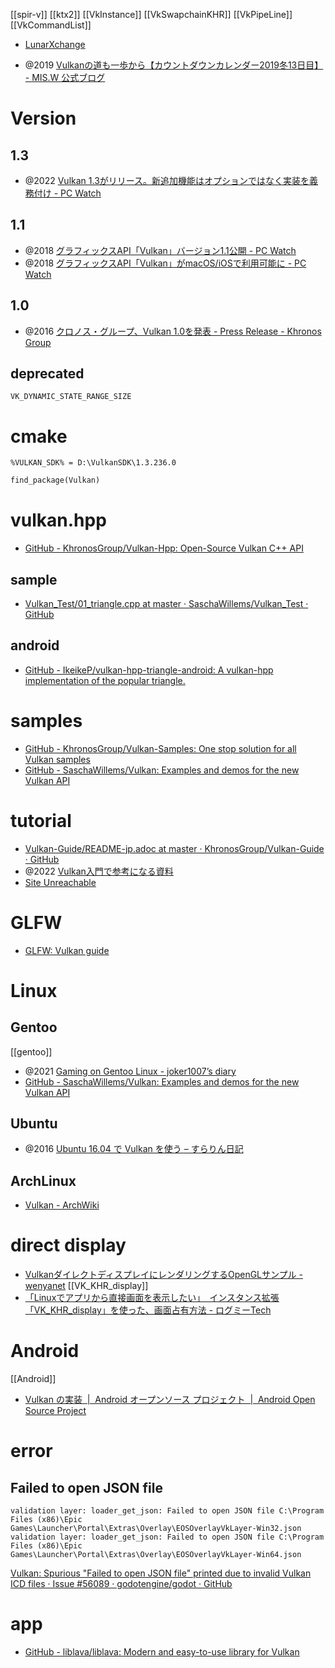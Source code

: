 [[spir-v]] [[ktx2]] [[VkInstance]] [[VkSwapchainKHR]] [[VkPipeLine]] [[VkCommandList]]

- [LunarXchange](https://vulkan.lunarg.com/)

- @2019 [Vulkanの道も一歩から【カウントダウンカレンダー2019冬13日目】 - MIS.W 公式ブログ](https://blog.misw.jp/entry/2019/12/24/000000)

# Version
## 1.3
- @2022 [Vulkan 1.3がリリース。新追加機能はオプションではなく実装を義務付け - PC Watch](https://pc.watch.impress.co.jp/docs/news/1383547.html)

## 1.1
- @2018 [グラフィックスAPI「Vulkan」バージョン1.1公開 - PC Watch](https://pc.watch.impress.co.jp/docs/news/1110461.html)
- @2018 [グラフィックスAPI「Vulkan」がmacOS/iOSで利用可能に - PC Watch](https://pc.watch.impress.co.jp/docs/news/1108626.html)

## 1.0
- @2016 [クロノス・グループ、Vulkan 1.0を発表 - Press Release - Khronos Group](https://jp.khronos.org/news/press/vulkan-1.0)

## deprecated
`VK_DYNAMIC_STATE_RANGE_SIZE`

# cmake

`%VULKAN_SDK% = D:\VulkanSDK\1.3.236.0`

```CMakeLists.txt
find_package(Vulkan)
```

# vulkan.hpp
- [GitHub - KhronosGroup/Vulkan-Hpp: Open-Source Vulkan C++ API](https://github.com/KhronosGroup/Vulkan-Hpp)

## sample
- [Vulkan_Test/01_triangle.cpp at master · SaschaWillems/Vulkan_Test · GitHub](https://github.com/SaschaWillems/Vulkan_Test/blob/master/01_triangle/01_triangle.cpp)

## android
- [GitHub - IkeikeP/vulkan-hpp-triangle-android: A vulkan-hpp implementation of the popular triangle.](https://github.com/IkeikeP/vulkan-hpp-triangle-android)

# samples
- [GitHub - KhronosGroup/Vulkan-Samples: One stop solution for all Vulkan samples](https://github.com/KhronosGroup/Vulkan-Samples)
- [GitHub - SaschaWillems/Vulkan: Examples and demos for the new Vulkan API](https://github.com/SaschaWillems/Vulkan)

# tutorial
- [Vulkan-Guide/README-jp.adoc at master · KhronosGroup/Vulkan-Guide · GitHub](https://github.com/KhronosGroup/Vulkan-Guide/blob/master/lang/jp/README-jp.adoc)
- @2022 [Vulkan入門で参考になる資料](https://zenn.dev/nishiki/articles/6237fcd3177def)
- [Site Unreachable](https://vulkan-tutorial.com/)

# GLFW
- [GLFW: Vulkan guide](https://www.glfw.org/docs/3.3/vulkan_guide.html)

# Linux
## Gentoo
[[gentoo]]
- @2021 [Gaming on Gentoo Linux - joker1007’s diary](https://joker1007.hatenablog.com/entry/2021/04/10/223111)
- [GitHub - SaschaWillems/Vulkan: Examples and demos for the new Vulkan API](https://github.com/SaschaWillems/Vulkan)

## Ubuntu
- @2016 [Ubuntu 16.04 で Vulkan を使う – すらりん日記](https://blog.techlab-xe.net/post-4506/)

## ArchLinux
- [Vulkan - ArchWiki](https://wiki.archlinux.jp/index.php/Vulkan)

# direct display
- [VulkanダイレクトディスプレイにレンダリングするOpenGLサンプル - wenyanet](https://www.wenyanet.com/opensource/ja/60d63a296dc47e20d012d9ed.html)
[[VK_KHR_display]]
- [「Linuxでアプリから直接画面を表示したい」　インスタンス拡張「VK_KHR_display」を使った、画面占有方法 - ログミーTech](https://logmi.jp/tech/articles/328183)

# Android
[[Android]]
- [Vulkan の実装  |  Android オープンソース プロジェクト  |  Android Open Source Project](https://source.android.com/docs/core/graphics/implement-vulkan?hl=ja)

# error
## Failed to open JSON file
```
validation layer: loader_get_json: Failed to open JSON file C:\Program Files (x86)\Epic Games\Launcher\Portal\Extras\Overlay\EOSOverlayVkLayer-Win32.json
validation layer: loader_get_json: Failed to open JSON file C:\Program Files (x86)\Epic Games\Launcher\Portal\Extras\Overlay\EOSOverlayVkLayer-Win64.json
```
[Vulkan: Spurious "Failed to open JSON file" printed due to invalid Vulkan ICD files · Issue #56089 · godotengine/godot · GitHub](https://github.com/godotengine/godot/issues/56089)

# app
- [GitHub - liblava/liblava: Modern and easy-to-use library for Vulkan](https://github.com/liblava/liblava)
